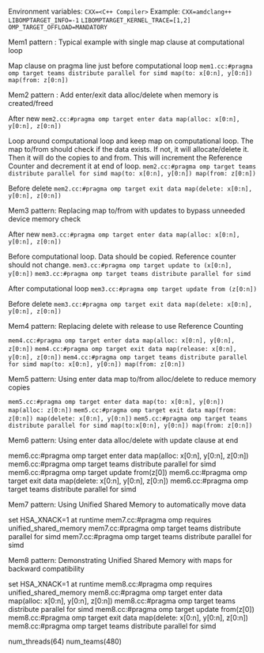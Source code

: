 Environment variables:
  `CXX=<C++ Compiler>`
      Example: `CXX=amdclang++`
  `LIBOMPTARGET_INFO=-1`
  `LIBOMPTARGET_KERNEL_TRACE=[1,2]`
  `OMP_TARGET_OFFLOAD=MANDATORY`

Mem1 pattern : Typical example with single map clause at computational loop

   Map clause on pragma line just before computational loop
   `mem1.cc:#pragma omp target teams distribute parallel for simd map(to: x[0:n], y[0:n]) map(from: z[0:n])`

Mem2 pattern : Add enter/exit data alloc/delete when memory is created/freed

   After new
   `mem2.cc:#pragma omp target enter data map(alloc: x[0:n], y[0:n], z[0:n])`

   Loop around computational loop and keep map on computational loop. The map to/from should check if the
   data exists. If not, it will allocate/delete it. Then it will do the copies to and from. This will
   increment the Reference Counter and decrement it at end of loop.
   `mem2.cc:#pragma omp target teams distribute parallel for simd map(to: x[0:n], y[0:n]) map(from: z[0:n])`

   Before delete
   `mem2.cc:#pragma omp target exit data map(delete: x[0:n], y[0:n], z[0:n])`

Mem3 pattern: Replacing map to/from with updates to bypass unneeded device memory check

   After new
   `mem3.cc:#pragma omp target enter data map(alloc: x[0:n], y[0:n], z[0:n])`

   Before computational loop. Data should be copied. Reference counter should not change.
   `mem3.cc:#pragma omp target update to (x[0:n], y[0:n])`
   `mem3.cc:#pragma omp target teams distribute parallel for simd`

   After computational loop
   `mem3.cc:#pragma omp target update from (z[0:n])`

   Before delete
   `mem3.cc:#pragma omp target exit data map(delete: x[0:n], y[0:n], z[0:n])`

Mem4 pattern: Replacing delete with release to use Reference Counting

   `mem4.cc:#pragma omp target enter data map(alloc: x[0:n], y[0:n], z[0:n])`
   `mem4.cc:#pragma omp target exit data map(release: x[0:n], y[0:n], z[0:n])`
   `mem4.cc:#pragma omp target teams distribute parallel for simd map(to: x[0:n], y[0:n]) map(from: z[0:n])`

Mem5 pattern: Using enter data map to/from alloc/delete to reduce memory copies

   `mem5.cc:#pragma omp target enter data map(to: x[0:n], y[0:n]) map(alloc: z[0:n])`
   `mem5.cc:#pragma omp target exit data map(from: z[0:n]) map(delete: x[0:n], y[0:n])`
   `mem5.cc:#pragma omp target teams distribute parallel for simd map(to:x[0:n], y[0:n]) map(from: z[0:n])`

Mem6 pattern: Using enter data alloc/delete with update clause at end

   mem6.cc:#pragma omp target enter data map(alloc: x[0:n], y[0:n], z[0:n])
   mem6.cc:#pragma omp target teams distribute parallel for simd
   mem6.cc:#pragma omp target update from(z[0])
   mem6.cc:#pragma omp target exit data map(delete: x[0:n], y[0:n], z[0:n])
   mem6.cc:#pragma omp target teams distribute parallel for simd

Mem7 pattern: Using Unified Shared Memory to automatically move data

   set HSA_XNACK=1 at runtime
   mem7.cc:#pragma omp requires unified_shared_memory
   mem7.cc:#pragma omp target teams distribute parallel for simd
   mem7.cc:#pragma omp target teams distribute parallel for simd

Mem8 pattern: Demonstrating Unified Shared Memory with maps for backward compatibility

   set HSA_XNACK=1 at runtime
   mem8.cc:#pragma omp requires unified_shared_memory
   mem8.cc:#pragma omp target enter data map(alloc: x[0:n], y[0:n], z[0:n])
   mem8.cc:#pragma omp target teams distribute parallel for simd
   mem8.cc:#pragma omp target update from(z[0])
   mem8.cc:#pragma omp target exit data map(delete: x[0:n], y[0:n], z[0:n])
   mem8.cc:#pragma omp target teams distribute parallel for simd

num_threads(64) num_teams(480)
